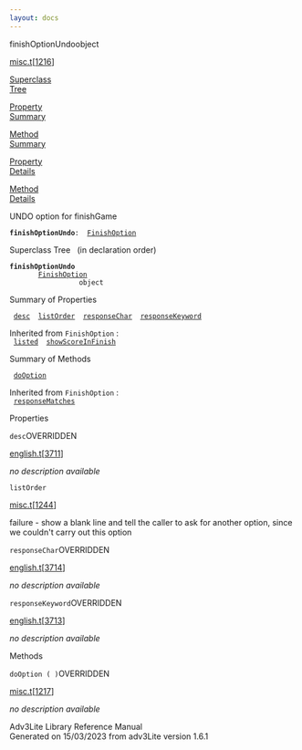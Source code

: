 ```yaml
---
layout: docs
---
```

<span class="title">finishOptionUndo</span><span class="type">object</span>

[misc.t](../file/misc.t.html)\[[1216](../source/misc.t.html#1216)\]

[Superclass  
Tree](#_SuperClassTree_)

[Property  
Summary](#_PropSummary_)

[Method  
Summary](#_MethodSummary_)

[Property  
Details](#_Properties_)

[Method  
Details](#_Methods_)

<div class="fdesc">

UNDO option for finishGame

**`finishOptionUndo`**` :   `[`FinishOption`](../object/FinishOption.html)

</div>

<span id="_SuperClassTree_"></span>

<div class="mjhd">

<span class="hdln">Superclass Tree</span>   (in declaration order)

</div>

**`finishOptionUndo`**  
`         `[`FinishOption`](../object/FinishOption.html)  
`                 object`  
<span id="_PropSummary_"></span>

<div class="mjhd">

<span class="hdln">Summary of Properties</span>  

</div>

` `[`desc`](#desc)`  `[`listOrder`](#listOrder)`  `[`responseChar`](#responseChar)`  `[`responseKeyword`](#responseKeyword)`  `

Inherited from `FinishOption` :  
` `[`listed`](../object/FinishOption.html#listed)`  `[`showScoreInFinish`](../object/FinishOption.html#showScoreInFinish)`  `

<span id="_MethodSummary_"></span>

<div class="mjhd">

<span class="hdln">Summary of Methods</span>  

</div>

` `[`doOption`](#doOption)`  `

Inherited from `FinishOption` :  
` `[`responseMatches`](../object/FinishOption.html#responseMatches)`  `

<span id="_Properties_"></span>

<div class="mjhd">

<span class="hdln">Properties</span>  

</div>

<span id="desc"></span>

`desc`<span class="rem">OVERRIDDEN</span>

[english.t](../file/english.t.html)\[[3711](../source/english.t.html#3711)\]

<div class="desc">

*no description available*

</div>

<span id="listOrder"></span>

`listOrder`

[misc.t](../file/misc.t.html)\[[1244](../source/misc.t.html#1244)\]

<div class="desc">

failure - show a blank line and tell the caller to ask for another
option, since we couldn't carry out this option

</div>

<span id="responseChar"></span>

`responseChar`<span class="rem">OVERRIDDEN</span>

[english.t](../file/english.t.html)\[[3714](../source/english.t.html#3714)\]

<div class="desc">

*no description available*

</div>

<span id="responseKeyword"></span>

`responseKeyword`<span class="rem">OVERRIDDEN</span>

[english.t](../file/english.t.html)\[[3713](../source/english.t.html#3713)\]

<div class="desc">

*no description available*

</div>

<span id="_Methods_"></span>

<div class="mjhd">

<span class="hdln">Methods</span>  

</div>

<span id="doOption"></span>

`doOption ( )`<span class="rem">OVERRIDDEN</span>

[misc.t](../file/misc.t.html)\[[1217](../source/misc.t.html#1217)\]

<div class="desc">

*no description available*

</div>

<div class="ftr">

Adv3Lite Library Reference Manual  
Generated on 15/03/2023 from adv3Lite version 1.6.1

</div>
